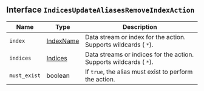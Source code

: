## Interface `IndicesUpdateAliasesRemoveIndexAction`

| Name | Type | Description |
| - | - | - |
| `index` | [IndexName](./IndexName.md) | Data stream or index for the action. Supports wildcards ( `*`). |
| `indices` | [Indices](./Indices.md) | Data streams or indices for the action. Supports wildcards ( `*`). |
| `must_exist` | boolean | If `true`, the alias must exist to perform the action. |
